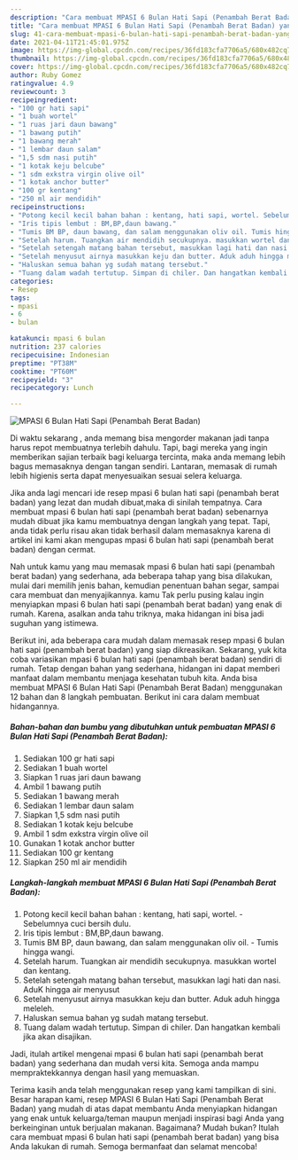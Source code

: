 ```yaml
---
description: "Cara membuat MPASI 6 Bulan Hati Sapi (Penambah Berat Badan) yang nikmat dan Mudah Dibuat"
title: "Cara membuat MPASI 6 Bulan Hati Sapi (Penambah Berat Badan) yang nikmat dan Mudah Dibuat"
slug: 41-cara-membuat-mpasi-6-bulan-hati-sapi-penambah-berat-badan-yang-nikmat-dan-mudah-dibuat
date: 2021-04-11T21:45:01.975Z
image: https://img-global.cpcdn.com/recipes/36fd183cfa7706a5/680x482cq70/mpasi-6-bulan-hati-sapi-penambah-berat-badan-foto-resep-utama.jpg
thumbnail: https://img-global.cpcdn.com/recipes/36fd183cfa7706a5/680x482cq70/mpasi-6-bulan-hati-sapi-penambah-berat-badan-foto-resep-utama.jpg
cover: https://img-global.cpcdn.com/recipes/36fd183cfa7706a5/680x482cq70/mpasi-6-bulan-hati-sapi-penambah-berat-badan-foto-resep-utama.jpg
author: Ruby Gomez
ratingvalue: 4.9
reviewcount: 3
recipeingredient:
- "100 gr hati sapi"
- "1 buah wortel"
- "1 ruas jari daun bawang"
- "1 bawang putih"
- "1 bawang merah"
- "1 lembar daun salam"
- "1,5 sdm nasi putih"
- "1 kotak keju belcube"
- "1 sdm exkstra virgin olive oil"
- "1 kotak anchor butter"
- "100 gr kentang"
- "250 ml air mendidih"
recipeinstructions:
- "Potong kecil kecil bahan bahan : kentang, hati sapi, wortel. Sebelumnya cuci bersih dulu."
- "Iris tipis lembut : BM,BP,daun bawang."
- "Tumis BM BP, daun bawang, dan salam menggunakan oliv oil. Tumis hingga wangi."
- "Setelah harum. Tuangkan air mendidih secukupnya. masukkan wortel dan kentang."
- "Setelah setengah matang bahan tersebut, masukkan lagi hati dan nasi. AduK hingga air menyusut"
- "Setelah menyusut airnya masukkan keju dan butter. Aduk aduh hingga meleleh."
- "Haluskan semua bahan yg sudah matang tersebut."
- "Tuang dalam wadah tertutup. Simpan di chiler. Dan hangatkan kembali jika akan disajikan."
categories:
- Resep
tags:
- mpasi
- 6
- bulan

katakunci: mpasi 6 bulan 
nutrition: 237 calories
recipecuisine: Indonesian
preptime: "PT38M"
cooktime: "PT60M"
recipeyield: "3"
recipecategory: Lunch

---
```



![MPASI 6 Bulan Hati Sapi (Penambah Berat Badan)](https://img-global.cpcdn.com/recipes/36fd183cfa7706a5/680x482cq70/mpasi-6-bulan-hati-sapi-penambah-berat-badan-foto-resep-utama.jpg)

Di waktu  sekarang , anda memang bisa mengorder makanan jadi tanpa harus repot membuatnya terlebih dahulu. Tapi, bagi mereka yang ingin memberikan sajian terbaik bagi keluarga tercinta, maka anda memang lebih bagus memasaknya dengan tangan sendiri. Lantaran, memasak di rumah lebih higienis serta dapat menyesuaikan sesuai selera keluarga.

Jika anda lagi mencari ide resep mpasi 6 bulan hati sapi (penambah berat badan) yang lezat dan mudah dibuat,maka di sinilah tempatnya. Cara membuat mpasi 6 bulan hati sapi (penambah berat badan)  sebenarnya mudah dibuat jika kamu membuatnya dengan langkah yang tepat. Tapi, anda tidak perlu risau akan tidak berhasil dalam memasaknya 
karena di artikel ini kami akan mengupas mpasi 6 bulan hati sapi (penambah berat badan) dengan cermat.  



Nah untuk kamu yang mau memasak mpasi 6 bulan hati sapi (penambah berat badan) yang sederhana, ada beberapa tahap yang bisa dilakukan, mulai dari memilih jenis bahan, kemudian penentuan bahan segar, sampai cara membuat dan menyajikannya. kamu Tak perlu pusing kalau ingin menyiapkan mpasi 6 bulan hati sapi (penambah berat badan) yang enak di rumah. Karena, asalkan anda  tahu triknya, maka hidangan ini bisa jadi suguhan yang istimewa.

Berikut ini, ada beberapa cara mudah dalam memasak resep mpasi 6 bulan hati sapi (penambah berat badan) yang siap dikreasikan. Sekarang, yuk kita coba variasikan mpasi 6 bulan hati sapi (penambah berat badan) sendiri di rumah. Tetap dengan bahan yang sederhana, hidangan ini dapat memberi manfaat dalam membantu menjaga kesehatan tubuh kita. Anda bisa membuat MPASI 6 Bulan Hati Sapi (Penambah Berat Badan) menggunakan 12 bahan dan 8 langkah pembuatan. Berikut ini cara dalam membuat hidangannya.

<!--inarticleads1-->

##### Bahan-bahan dan bumbu yang dibutuhkan untuk pembuatan MPASI 6 Bulan Hati Sapi (Penambah Berat Badan):

1. Sediakan 100 gr hati sapi
1. Sediakan 1 buah wortel
1. Siapkan 1 ruas jari daun bawang
1. Ambil 1 bawang putih
1. Sediakan 1 bawang merah
1. Sediakan 1 lembar daun salam
1. Siapkan 1,5 sdm nasi putih
1. Sediakan 1 kotak keju belcube
1. Ambil 1 sdm exkstra virgin olive oil
1. Gunakan 1 kotak anchor butter
1. Sediakan 100 gr kentang
1. Siapkan 250 ml air mendidih




<!--inarticleads2-->

##### Langkah-langkah membuat MPASI 6 Bulan Hati Sapi (Penambah Berat Badan):

1. Potong kecil kecil bahan bahan : kentang, hati sapi, wortel. - Sebelumnya cuci bersih dulu.
1. Iris tipis lembut : BM,BP,daun bawang.
1. Tumis BM BP, daun bawang, dan salam menggunakan oliv oil. - Tumis hingga wangi.
1. Setelah harum. Tuangkan air mendidih secukupnya. masukkan wortel dan kentang.
1. Setelah setengah matang bahan tersebut, masukkan lagi hati dan nasi. AduK hingga air menyusut
1. Setelah menyusut airnya masukkan keju dan butter. Aduk aduh hingga meleleh.
1. Haluskan semua bahan yg sudah matang tersebut.
1. Tuang dalam wadah tertutup. Simpan di chiler. Dan hangatkan kembali jika akan disajikan.




Jadi, itulah artikel mengenai  mpasi 6 bulan hati sapi (penambah berat badan)  yang sederhana dan mudah versi kita. Semoga anda mampu mempraktekkannya dengan hasil yang memuaskan. 

Terima kasih anda telah menggunakan resep yang kami tampilkan di sini. Besar harapan kami, resep  MPASI 6 Bulan Hati Sapi (Penambah Berat Badan) yang mudah di atas dapat membantu Anda menyiapkan hidangan yang enak untuk keluarga/teman maupun menjadi inspirasi bagi Anda yang berkeinginan untuk berjualan makanan. Bagaimana? Mudah bukan? Itulah cara membuat mpasi 6 bulan hati sapi (penambah berat badan) yang bisa Anda lakukan di rumah. Semoga bermanfaat dan selamat mencoba!

